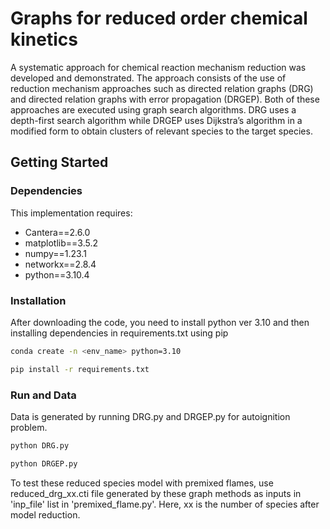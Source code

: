 Graphs for reduced order chemical kinetics
======================================

A systematic approach for chemical reaction mechanism reduction was developed
and demonstrated. The approach consists of the use of reduction mechanism
approaches such as directed relation graphs (DRG) and directed relation graphs
with error propagation (DRGEP). Both of these approaches are executed using
graph search algorithms. DRG uses a depth-first search algorithm while DRGEP
uses Dijkstra’s algorithm in a modified form to obtain clusters of relevant species
to the target species.

## Getting Started

### Dependencies

This implementation requires:

* Cantera==2.6.0
* matplotlib==3.5.2
* numpy==1.23.1
* networkx==2.8.4
* python==3.10.4

### Installation

After downloading the code, you need to install python ver 3.10 and then installing dependencies in requirements.txt using pip

```bash
conda create -n <env_name> python=3.10
```
```bash
pip install -r requirements.txt
```

### Run and Data 

Data is generated by running DRG.py and DRGEP.py for autoignition problem. 

```bash
python DRG.py
```
```bash
python DRGEP.py
```
To test these reduced species model with premixed flames, use reduced_drg_xx.cti file generated by these graph methods as inputs in 'inp_file' list in 'premixed_flame.py'. Here, xx is the number of species after model reduction.

